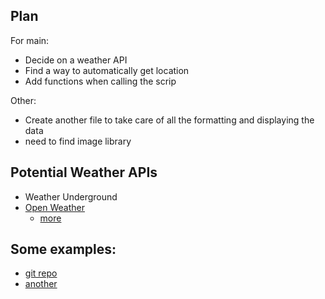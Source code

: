 
## Plan
For main:
- Decide on a weather API
- Find a way to automatically get location
- Add functions when calling the scrip

Other:
- Create another file to take care of all the formatting and displaying the data
- need to find image library


## Potential Weather APIs
- Weather Underground
- [Open Weather](https://openweathermap.org/)
	- [more](https://docs.thingpulse.com/how-tos/openweathermap-key/)

## Some examples:
- [git repo](https://github.com/mzdhr/weather)
- [another](https://github.com/ChillarAnand/Weather-on-Terminal)
